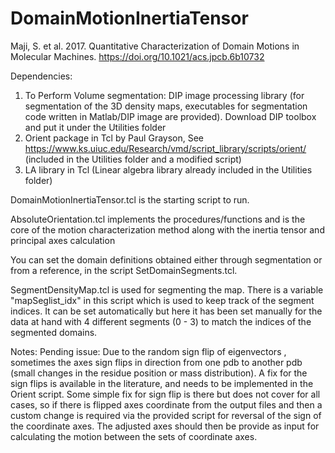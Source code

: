 # DomainMotionInertiaTensor
Maji, S. et al. 2017. Quantitative Characterization of Domain Motions in Molecular Machines. 
https://doi.org/10.1021/acs.jpcb.6b10732

Dependencies:
1. To Perform Volume segmentation: DIP image processing library (for segmentation of the 3D density maps, executables for segmentation code written in Matlab/DIP image are provided). Download DIP toolbox and put it under the Utilities folder
2. Orient package in Tcl by Paul Grayson, See https://www.ks.uiuc.edu/Research/vmd/script_library/scripts/orient/ (included in the Utilities folder and a modified script)
4. LA library in Tcl (Linear algebra library already included in the Utilities folder) 


DomainMotionInertiaTensor.tcl is the starting script to run.

AbsoluteOrientation.tcl implements the procedures/functions and is the core of the motion characterization method along with the inertia tensor and principal axes calculation

You can set the domain definitions obtained either through segmentation or from a reference, in the script SetDomainSegments.tcl.

SegmentDensityMap.tcl is used for segmenting the map. There is a variable "mapSeglist_idx" in this script which is used to keep track of the segment indices. It can be set automatically but here it has been set manually for the data at hand with 4 different segments (0 - 3) to match the indices of the segmented domains. 


Notes: 
Pending issue:  Due to the random sign flip of eigenvectors , sometimes the axes sign flips in direction from one pdb to another pdb (small changes in the residue position or mass distribution). A fix for the sign flips is available in the literature, and needs to be implemented in the Orient script.
Some simple fix for sign flip is there but does not cover for all cases, so if there is flipped axes coordinate from the output files and then a custom change is required via the provided script for reversal of the sign of the coordinate axes. The adjusted axes should then be provide as input for calculating the motion between the sets of coordinate axes.
